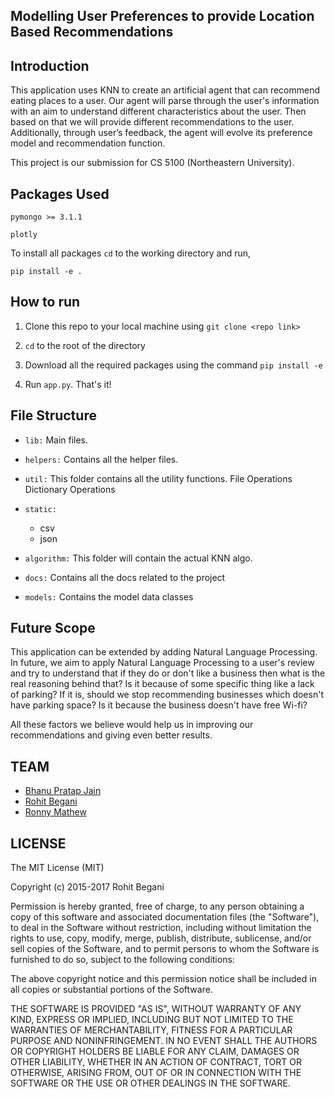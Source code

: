## Modelling User Preferences to provide Location Based Recommendations 

## Introduction

This application uses KNN to create an artificial agent that can recommend eating places to a user. Our agent will parse through the user's information with an aim to understand different characteristics about the user. Then based on that we will provide different recommendations to the user. Additionally, through user’s feedback, the agent will evolve its preference model and recommendation function. 

This project is our submission for CS 5100 (Northeastern University).

## Packages Used

`pymongo >= 3.1.1`

`plotly`

To install all packages `cd` to the working directory and run, 

`pip install -e .`

## How to run

1. Clone this repo to your local machine using `git clone <repo link>`

2. `cd` to the root of the directory

3. Download all the required packages using the command `pip install -e`

4. Run `app.py`. That's it!

## File Structure

- `lib:` 
    Main files.
    
- `helpers:`
    Contains all the helper files.

- `util:`
    This folder contains all the utility functions.
    File Operations
    Dictionary Operations
    
- `static:`
    - csv
    - json
    
- `algorithm:`
    This folder will contain the actual KNN algo.

- `docs:`
    Contains all the docs related to the project
    
- `models:`
    Contains the model data classes

## Future Scope

This application can be extended by adding Natural Language Processing. In future, we aim to apply Natural Language Processing to a user's review and try to understand that if they do or don't like a business then what is the real reasoning behind that? Is it because of some specific thing like a lack of parking? If it is, should we stop recommending businesses which doesn't have parking space? Is it because the business doesn't have free Wi-fi?

All these factors we believe would help us in improving our recommendations and giving even better results.

## TEAM

* [Bhanu Pratap Jain](http://github.com/bhanupratapjain)
* [Rohit Begani](https://github.com/rohitbegani)
* [Ronny Mathew](http://github.com/ronnygeo)

## LICENSE

The MIT License (MIT)

Copyright (c) 2015-2017 Rohit Begani

Permission is hereby granted, free of charge, to any person obtaining a copy of this software and associated documentation files (the "Software"), to deal in the Software without restriction, including without limitation the rights to use, copy, modify, merge, publish, distribute, sublicense, and/or sell copies of the Software, and to permit persons to whom the Software is furnished to do so, subject to the following conditions:

The above copyright notice and this permission notice shall be included in all copies or substantial portions of the Software.

THE SOFTWARE IS PROVIDED "AS IS", WITHOUT WARRANTY OF ANY KIND, EXPRESS OR IMPLIED, INCLUDING BUT NOT LIMITED TO THE WARRANTIES OF MERCHANTABILITY, FITNESS FOR A PARTICULAR PURPOSE AND NONINFRINGEMENT. IN NO EVENT SHALL THE AUTHORS OR COPYRIGHT HOLDERS BE LIABLE FOR ANY CLAIM, DAMAGES OR OTHER LIABILITY, WHETHER IN AN ACTION OF CONTRACT, TORT OR OTHERWISE, ARISING FROM, OUT OF OR IN CONNECTION WITH THE SOFTWARE OR THE USE OR OTHER DEALINGS IN THE SOFTWARE.
